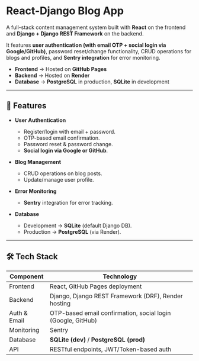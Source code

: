 # React-Django Blog App

A full-stack content management system built with **React** on the frontend and **Django + Django REST Framework** on the backend.  

It features **user authentication (with email OTP + social login via Google/GitHub)**, password reset/change functionality, CRUD operations for blogs and profiles, and **Sentry integration** for error monitoring.  

- **Frontend** → Hosted on **GitHub Pages**  
- **Backend** → Hosted on **Render**  
- **Database** → **PostgreSQL** in production, **SQLite** in development  

---

## 🚀 Features

- **User Authentication**
  - Register/login with email + password.
  - OTP-based email confirmation.
  - Password reset & password change.
  - **Social login via Google or GitHub**.

- **Blog Management**
  - CRUD operations on blog posts.
  - Update/manage user profile.

- **Error Monitoring**
  - **Sentry** integration for error tracking.

- **Database**
  - Development → **SQLite** (default Django DB).
  - Production → **PostgreSQL** (via Render).

---

## 🛠 Tech Stack

| Component         | Technology                                |
|------------------|--------------------------------------------|
| Frontend         | React, GitHub Pages deployment             |
| Backend          | Django, Django REST Framework (DRF), Render hosting |
| Auth & Email     | OTP-based email confirmation, social login (Google, GitHub) |
| Monitoring       | Sentry                                     |
| Database         | **SQLite (dev)** / **PostgreSQL (prod)**   |
| API              | RESTful endpoints, JWT/Token-based auth    |


